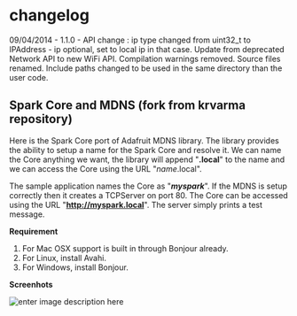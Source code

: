 changelog
=========

09/04/2014 - 1.1.0 - API change : ip type changed from uint32_t to IPAddress - ip optional, set to local ip in that case.
					 Update from deprecated Network API to new WiFi API.
					 Compilation warnings removed.
					 Source files renamed.
					 Include paths changed to be used in the same directory than the user code.



Spark Core and MDNS (fork from krvarma repository)
-------------------

Here is the Spark Core port of Adafruit MDNS library. The library provides the ability to setup a name for the Spark Core and resolve it. We can name the Core anything we want, the library will append "**.local**" to the name and we can access the Core using the URL "*name*.local".

The sample application names the Core as "***myspark***". If the MDNS is setup correctly then it creates a TCPServer on port 80. The Core can be accessed using the URL "**http://myspark.local**". The server simply prints a test message.

**Requirement**

 1. For Mac OSX support is built in through Bonjour already. 
 2. For Linux, install Avahi. 
 3. For Windows, install Bonjour.
 
**Screenhots**

![enter image description here][1]


  [1]: https://raw.githubusercontent.com/krvarma/MDNS_SparkCore/master/screenshot.jpg